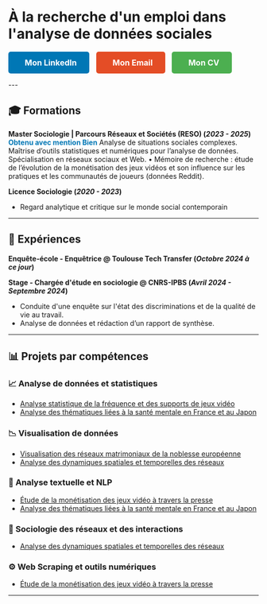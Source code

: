 # À la recherche d'un emploi dans l'analyse de données sociales

<html lang="fr">
<head>
  <meta charset="UTF-8">
  <meta name="viewport" content="width=device-width, initial-scale=1.0">
  <title>Mon Portfolio</title>
   
  <!-- CSS intégré pour les boutons -->
  <style>
    /* Style général des boutons */
    .button {
      display: inline-block; /* Affichage en ligne pour être côte à côte */
      margin-right: 10px; /* Espacement entre les boutons */
      padding: 12px 25px;
      font-size: 16px;
      font-weight: bold;
      text-align: center;
      text-decoration: none;
      border-radius: 5px;
      transition: all 0.3s ease;
    }

    /* Style du bouton LinkedIn */
    .button.linkedin {
      background-color: #0077b5; /* Couleur de LinkedIn */
      color: white;
    }

    .button.linkedin:hover {
      background-color: #005f84; /* Couleur plus foncée au survol */
    }

    /* Style du bouton Email */
    .button.email {
      background-color: #e44d26; /* Couleur de l'email */
      color: white;
    }

    .button.email:hover {
      background-color: #b43d19; /* Couleur plus foncée au survol */
    }

    /* Style du bouton CV */
    .button.cv {
      background-color: #4CAF50; /* Couleur du bouton CV */
      color: white;
    }

    .button.cv:hover {
      background-color: #45a049; /* Couleur plus foncée au survol */
    }

    /* Ajouter un peu d'espace entre l'icône et le texte */
    .button i {
      margin-right: 8px;
    }
  </style>
  
</head>
<body>
  <!-- Boutons côte à côte -->
  <p>
    <a href="https://www.linkedin.com/in/ma%C3%ABlys-fran%C3%A7ois" class="button linkedin">
      <i class="fab fa-linkedin"></i> Mon LinkedIn
    </a>
    <a href="mailto:maelys.francois31@gmail.com" class="button email">
      <i class="fas fa-envelope"></i> Mon Email
    </a>
    <a href="mesdocuments/cv_maëlys_françois.pdf" class="button cv" target="_blank" rel="noopener noreferrer">
  <i class="fas fa-file-pdf"></i> Mon CV
</a>
  </p>

  <!-- Ajouter le lien vers Font Awesome pour les icônes -->
  <script src="https://cdnjs.cloudflare.com/ajax/libs/font-awesome/5.15.3/js/all.min.js"></script>
</body>
</html>
---

## 🎓 Formations
**Master Sociologie | Parcours Réseaux et Sociétés (RESO) (_2023 - 2025_)** <span style="color: #0077B5; font-weight: bold;"><i class="fas fa-check-circle"></i> Obtenu avec mention Bien</span>
Analyse de situations sociales complexes. Maîtrise d’outils statistiques et numériques pour l’analyse de données. Spécialisation en réseaux sociaux et Web.
• Mémoire de recherche : étude de l’évolution de la monétisation des jeux vidéos et son influence sur les pratiques et les communautés de joueurs (données Reddit).


**Licence Sociologie (_2020 - 2023_)**  
- Regard analytique et critique sur le monde social contemporain  

---

## 💼 Expériences
**Enquête-école - Enquêtrice @ Toulouse Tech Transfer (_Octobre 2024 à ce jour_)**  

**Stage - Chargée d'étude en sociologie @ CNRS-IPBS (_Avril 2024 - Septembre 2024_)**  
- Conduite d'une enquête sur l'état des discriminations et de la qualité de vie au travail.  
- Analyse de données et rédaction d’un rapport de synthèse.  

---

## 📊 Projets par compétences

### **📈 Analyse de données et statistiques**
- [Analyse statistique de la fréquence et des supports de jeux vidéo](projets/statistiques_jeux_video.html)
- [Analyse des thématiques liées à la santé mentale en France et au Japon](projets/jamovi_sante_mentale.html)

### **📉 Visualisation de données**
- [Visualisation des réseaux matrimoniaux de la noblesse européenne](projets/noblesse_europeenne.html)
- [Analyse des dynamiques spatiales et temporelles des réseaux](projets/panel_caen.html)

### **🧠 Analyse textuelle et NLP**
- [Étude de la monétisation des jeux vidéo à travers la presse](projets/europresse_jeux_videos.html)
- [Analyse des thématiques liées à la santé mentale en France et au Japon](projets/jamovi_sante_mentale.html)

### **🔬 Sociologie des réseaux et des interactions**
- [Analyse des dynamiques spatiales et temporelles des réseaux](projets/panel_caen.html)

### **⚙️ Web Scraping et outils numériques**
- [Étude de la monétisation des jeux vidéo à travers la presse](projets/europresse_jeux_videos.html)

---
